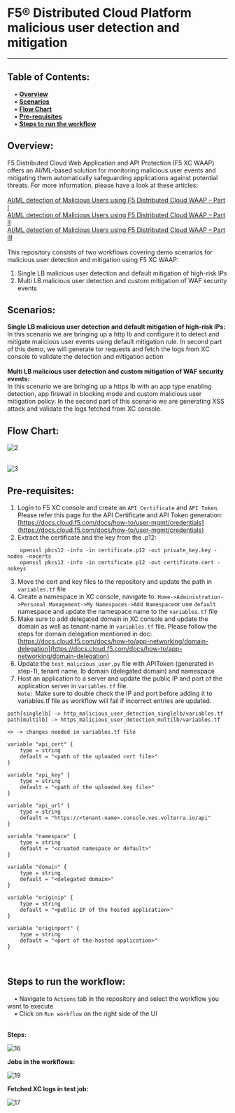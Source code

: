 # F5® Distributed Cloud Platform malicious user detection and mitigation
***


**Table of Contents:** <br />
---
&nbsp;&nbsp;&nbsp;&nbsp;•	**[Overview](#overview)** <br />
&nbsp;&nbsp;&nbsp;&nbsp;•	**[Scenarios](#scenarios)** <br />
&nbsp;&nbsp;&nbsp;&nbsp;•	**[Flow Chart](#flow-chart)** <br />
&nbsp;&nbsp;&nbsp;&nbsp;•	**[Pre-requisites](#pre-requisites)** <br />
&nbsp;&nbsp;&nbsp;&nbsp;•	**[Steps to run the workflow](#steps-to-run-the-workflow)** <br />


**Overview:**<br />
---
F5 Distributed Cloud Web Application and API Protection (F5 XC WAAP) offers an AI/ML-based solution for monitoring malicious user events and mitigating them automatically safeguarding applications against potential threats. For more information, please have a look at these articles:<br /><br />
[AI/ML detection of Malicious Users using F5 Distributed Cloud WAAP – Part I](https://community.f5.com/t5/technical-articles/ai-ml-detection-of-malicious-users-using-f5-distributed-cloud/ta-p/295052)<br />
[AI/ML detection of Malicious Users using F5 Distributed Cloud WAAP – Part II](https://community.f5.com/t5/technical-articles/ai-ml-detection-of-malicious-users-using-f5-distributed-cloud/ta-p/296517)<br />
[AI/ML detection of Malicious Users using F5 Distributed Cloud WAAP – Part III](https://community.f5.com/t5/technical-articles/ai-ml-detection-of-malicious-users-using-f5-distributed-cloud/ta-p/299014)<br /><br />
This repository consists of two workflows covering demo scenarios for malicious user detection and mitigation using F5 XC WAAP:<br />
1.	Single LB malicious user detection and default mitigation of high-risk IPs <br />
2.	Multi LB malicious user detection and custom mitigation of WAF security events <br />


**Scenarios:**<br />
---
**Single LB malicious user detection and default mitigation of high-risk IPs:**<br />
In this scenario we are bringing up a http lb and configure it to detect and mitigate malicious user events using default mitigation rule. In second part of this demo, we will generate tor requests and fetch the logs from XC console to validate the detection and mitigation action <br /><br />
**Multi LB malicious user detection and custom mitigation of WAF security events:**<br />
In this scenario we are bringing up a https lb with an app type enabling detection, app firewall in blocking mode and custom malicious user mitigation policy. In the second part of this scenario we are generating XSS attack and validate the logs fetched from XC console. <br />


**Flow Chart:**<br />
---
![2](https://user-images.githubusercontent.com/90624610/199253218-5addf00c-7001-412e-8191-db6a634d813d.JPG)
<br />
<br />

![3](https://user-images.githubusercontent.com/90624610/199255655-3b3715bc-06ce-4cb7-b7af-9cbc5f80d676.JPG)


**Pre-requisites:**<br />
---
1.	Login to F5 XC console and create an `API Certificate` and `API Token`. Please refer this page for the API Certificate and API Token generation: [https://docs.cloud.f5.com/docs/how-to/user-mgmt/credentials](https://docs.cloud.f5.com/docs/how-to/user-mgmt/credentials) <br />
2.	Extract the certificate and the key from the .p12: <br />
```
    openssl pkcs12 -info -in certificate.p12 -out private_key.key -nodes -nocerts
    openssl pkcs12 -info -in certificate.p12 -out certificate.cert -nokeys
```
    
3.	Move the cert and key files to the repository and update the path in `variables.tf` file<br />
4.	Create a namespace in XC console, navigate to: `Home->Administration->Personal Management->My Namespaces->Add Namespace`or use `default` namespace and update the namespace name to the `variables.tf` file<br />
5.	Make sure to add delegated domain in XC console and update the domain as well as tenant-name in `variables.tf` file. Please follow the steps for domain delegation mentioned in doc: [https://docs.cloud.f5.com/docs/how-to/app-networking/domain-delegation](https://docs.cloud.f5.com/docs/how-to/app-networking/domain-delegation) <br />
6. 	Update the `test_malicious_user.py` file with APIToken (generated in step-1), tenant name, lb domain (delegated domain) and namespace <br />
7.	Host an application to a server and update the public IP and port of the application server in `variables.tf` file.  <br />
	`Note:` Make sure to double check the IP and port before adding it to variables.tf file as workflow will fail if incorrect entries are updated. <br />

```
path[singlelb] -> http_malicious_user_detection_singlelb/variables.tf
path[multilb] -> https_malicious_user_detection_multilb/variables.tf

<> -> changes needed in variables.tf file

variable "api_cert" {
	type = string
	default = "<path of the uploaded cert file>"
}
        
variable "api_key" {
  	type = string
  	default = "<path of the uploaded key file>"
}

variable "api_url" {
	type = string
	default = "https://<tenant-name>.console.ves.volterra.io/api"
}

variable "namespace" {
	type = string
	default = "<created namespace or default>"
}

variable "domain" {
	type = string
	default = "<delegated domain>"
}

variable "originip" {
	type = string
	default = "<public IP of the hosted application>"	
}

variable "originport" {
	type = string
	default = "<port of the hosted application>"	
}
```
<br />

**Steps to run the workflow:**<br />
---
&nbsp;&nbsp;&nbsp;&nbsp;•	Navigate to `Actions` tab in the repository and select the workflow you want to execute <br />
&nbsp;&nbsp;&nbsp;&nbsp;•	Click on `Run workflow` on the right side of the UI <br /><br />

**Steps:**<br />

![16](https://user-images.githubusercontent.com/90624610/199281630-a6de141f-7002-4b66-b7de-81fe4add7105.JPG)
<br />

**Jobs in the workflows:**<br />

![19](https://user-images.githubusercontent.com/90624610/199423027-c7964d80-89b8-49e9-9a80-6c06d2fab84f.JPG)

**Fetched XC logs in test job:**<br />

![17](https://user-images.githubusercontent.com/90624610/199406640-93ce319e-fbb2-4973-9b5a-94e5cf91eee7.JPG)


